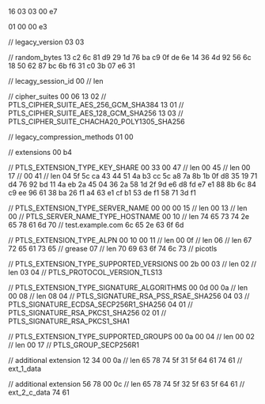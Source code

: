 16 03 03 00 e7

01 00 00 e3

// legacy_version
03 03

// random_bytes
13 c2 6c 81 d9 29 1d 76 ba c9
0f de 6e 14 36 4d 92 56 6c 18
50 62 87 bc 6b f6 31 c0 3b 07
e6 31

// lecagy_session_id
00 // len

// cipher_suites
00 06
13 02 // PTLS_CIPHER_SUITE_AES_256_GCM_SHA384
13 01 // PTLS_CIPHER_SUITE_AES_128_GCM_SHA256
13 03 // PTLS_CIPHER_SUITE_CHACHA20_POLY1305_SHA256

// legacy_compression_methods
01
00

// extensions
00 b4

// PTLS_EXTENSION_TYPE_KEY_SHARE
00 33
00 47 // len
00 45 // len
00 17 //
00 41 // len
04
5f 5c ca 43 44 51 4a b3 cc 5c
a8 7a 8b 1b 0f d8 35 19 71 d4
76 92 bd 11 4a eb 2a 45 04 36
2a 58 1d 2f 9d e6 d8 fd e7 e1
88 8b 6c 84 c9 ee 96 61 38 ba
26 f1 a4 63 e1 cf b1 53 de f1
58 71 3d f1

// PTLS_EXTENSION_TYPE_SERVER_NAME
00 00
00 15 // len
00 13 // len
00 // PTLS_SERVER_NAME_TYPE_HOSTNAME
00 10 // len
74 65 73 74 2e 65 78 61 6d 70 // test.example.com
6c 65 2e 63 6f 6d

// PTLS_EXTENSION_TYPE_ALPN
00 10
00 11 // len
00 0f // len
06 // len
67 72 65 61 73 65 // grease
07 // len
70 69 63 6f 74 6c 73 // picotls

// PTLS_EXTENSION_TYPE_SUPPORTED_VERSIONS
00 2b
00 03 // len
02 // len
03 04 // PTLS_PROTOCOL_VERSION_TLS13

// PTLS_EXTENSION_TYPE_SIGNATURE_ALGORITHMS
00 0d
00 0a // len
00 08 // len
08 04 // PTLS_SIGNATURE_RSA_PSS_RSAE_SHA256
04 03 // PTLS_SIGNATURE_ECDSA_SECP256R1_SHA256
04 01 // PTLS_SIGNATURE_RSA_PKCS1_SHA256
02 01 // PTLS_SIGNATURE_RSA_PKCS1_SHA1

// PTLS_EXTENSION_TYPE_SUPPORTED_GROUPS
00 0a
00 04 // len
00 02 // len
00 17 // PTLS_GROUP_SECP256R1

// additional extension
12 34
00 0a // len
65 78 74 5f 31 5f 64 61 74 61 // ext_1_data

// additional extension
56 78
00 0c // len
65 78 74 5f 32 5f 63 5f 64 61 // ext_2_c_data
74 61